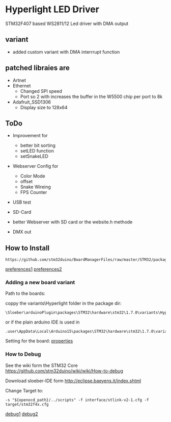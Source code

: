 # Hyperlight LED Driver
STM32F407 based WS2811/12 Led driver with DMA output

## variant 
* added custom variant with DMA interrrupt function

## patched libraies are
* Artnet
* Ethernet
	* Changed SPI speed
	* Port so 2 with increases the buffer in the W5500 chip per port to 8k
* Adafruit_SSD1306
	* Display size to 128x64
	


## ToDo

* Improvement for
    * better bit sorting
    * setLED function
    * setSnakeLED

* Webserver Config for
    * Color Mode
    * offset 
    * Snake Wireing
    * FPS Counter

* USB test
* SD-Card 
* better Webserver with SD card or the website.h methode
* DMX out



## How to Install


```
https://github.com/stm32duino/BoardManagerFiles/raw/master/STM32/package_stm_index.json
```

[preferences1]
[preferences2]



### Adding a new board variant 

Path to the boards:

coppy the variants\Hyperlight folder in the package dir:

```
\Sloeber\arduinoPlugin\packages\STM32\hardware\stm32\1.7.0\variants\Hyperlight
```
or if the plain arduino IDE is used in  
```
.user\AppData\Local\Arduino15\packages\STM32\hardware\stm32\1.7.0\variants
```

Setting for the board:
[properties]

### How to Debug
See the wiki form the STM32 Core
https://github.com/stm32duino/wiki/wiki/How-to-debug

Download sloeber-IDE form 
http://eclipse.baeyens.it/index.shtml


Change Target to:
```
-s "${openocd_path}/../scripts" -f interface/stlink-v2-1.cfg -f target/stm32f4x.cfg
```
[debug1]
[debug2]


[preferences1]: https://github.com/4ndreas/HyperLight_DMA/tree/master/img/preferences_1.jpg "Settings URL for STM32Core"
[preferences2]: https://github.com/4ndreas/HyperLight_DMA/tree/master/img/preferences_2.jpg "Settings URL for STM32Core"
[properties]: https://github.com/4ndreas/HyperLight_DMA/tree/master/img/properties.jpg "properties of the arduino ide"
[debug1]: https://github.com/4ndreas/HyperLight_DMA/tree/master/img/debug_1.jpg "Settings URL for OCD Debugging"
[debug2]: https://github.com/4ndreas/HyperLight_DMA/tree/master/img/debug_2.jpg "Settings URL for OCD Debugging"